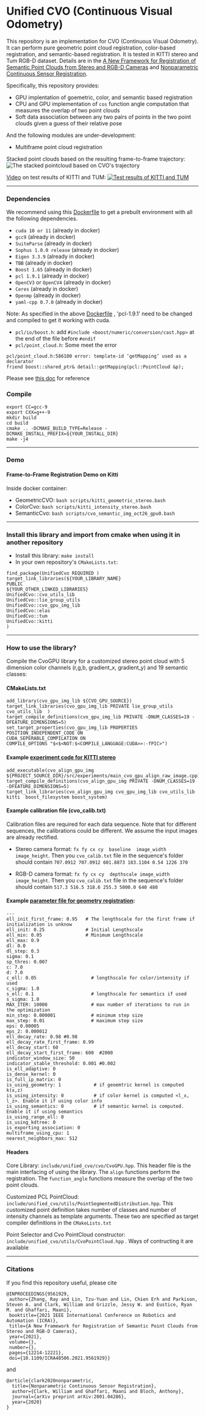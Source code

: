 # Unified CVO (Continuous Visual Odometry)

This repository is an implementation for CVO (Continuous Visual Odometry).  It can perform pure geometric point cloud registration, color-based registration, and semantic-based registration. It is tested in KITTI stereo and Tum RGB-D dataset. Details are in the [A New Framework for Registration of Semantic Point Clouds from Stereo and RGB-D Cameras](https://arxiv.org/abs/2012.03683) and [Nonparametric Continuous Sensor Registration](https://arxiv.org/abs/2001.04286). 

Specifically, this repository provides:
* GPU implentation of goemetric, color, and semantic based registration
* CPU and GPU implementation of `cos` function angle computation that measures the overlap of two point clouds
* Soft data association between any two pairs of points in the two point clouds given a guess of their relative pose

And the following modules are under-development:
* Multiframe point cloud registration

Stacked point clouds based on the resulting frame-to-frame trajectory:
![The stacked pointcloud based on CVO's trajectory](https://github.com/UMich-CURLY/unified_cvo/raw/multiframe/results/stacked_pointcloud.png "Stacked Point Cloud after registration")

[Video](https://drive.google.com/file/d/1GA-2eS9ZE28c4t0BafaiTUJT93WHbFvt/view?usp=sharing) on test results of KITTI and TUM:
[![Test results of KITTI and TUM](https://github.com/UMich-CURLY/unified_cvo/raw/multiframe/results/TUM_featureless.png)](https://drive.google.com/file/d/1GA-2eS9ZE28c4t0BafaiTUJT93WHbFvt/view?usp=sharing)

---

### Dependencies
We recommend using this [Dockerfile](https://github.com/UMich-CURLY/docker_images/tree/master/cvo_gpu) to get a prebuilt environment with all the following dependencies. 

*  `cuda 10 or 11`  (already in docker)
*  `gcc9` (already in docker)
*  `SuiteParse` (already in docker)
* `Sophus 1.0.0 release` (already in docker)
* `Eigen 3.3.9` (already in docker)
* `TBB` (already in docker)
* `Boost 1.65` (already in docker)
* `pcl 1.9.1` (already in docker)
* `OpenCV3` or `OpenCV4` (already in docker)
* `Ceres` (already in docker)
* `Openmp` (already in docker)
* `yaml-cpp 0.7.0` (already in docker)

Note: As specified in the above [Dockerfile](https://github.com/UMich-CURLY/docker_images/tree/master/cvo_gpu) , 'pcl-1.9.1' need to be changed and compiled to get it working with cuda. 
* `pcl/io/boost.h`: add `#include <boost/numeric/conversion/cast.hpp>` at the end of the file before `#endif`
* `pcl/point_cloud.h`: Some meet the error 
```
pcl/point_cloud.h:586100 error: template-id ‘getMapping’ used as a declarator
friend boost::shared_ptr& detail::getMapping(pcl::PointCloud &p);
```
Please see [this doc](https://github.com/autowarefoundation/autoware/issues/2094) for reference

### Compile
```
export CC=gcc-9
export CXX=g++-9
mkdir build
cd build
cmake .. -DCMAKE_BUILD_TYPE=Release -DCMAKE_INSTALL_PREFIX=${YOUR_INSTALL_DIR} 
make -j4
```

---

### Demo
#### Frame-to-Frame Registration Demo on Kitti
Inside docker container: 
* GeometricCVO: `bash scripts/kitti_geometric_stereo.bash`
* ColorCvo:     `bash scripts/kitti_intensity_stereo.bash`
* SemanticCvo:  `bash scripts/cvo_semantic_img_oct26_gpu0.bash`


---

### Install this library and import from cmake when using it in another repository
* Install this library: `make install`
* In your own repository's `CMakeLists.txt`:
 ```
 find_package(UnifiedCvo REQUIRED ) 
 target_link_libraries(${YOUR_LIBRARY_NAME}                                                                                                                                                                              
 PUBLIC                                                                                                                                     ${YOUR_OTHER_LINKED_LIBRARIES}                                                                                             
 UnifiedCvo::cvo_utils_lib
 UnifiedCvo::lie_group_utils
 UnifiedCvo::cvo_gpu_img_lib 
 UnifiedCvo::elas
 UnifiedCvo::tum
 UnifiedCvo::kitti
 ) 
 ```

---

### How to use the library?

Compile the CvoGPU library for a customized stereo point cloud with 5 dimension color channels (r,g,b, gradient_x, gradient_y) and 19 semantic classes:

#### CMakeLists.txt

```
add_library(cvo_gpu_img_lib ${CVO_GPU_SOURCE})                                                               
target_link_libraries(cvo_gpu_img_lib PRIVATE lie_group_utils cvo_utils_lib  )                               
target_compile_definitions(cvo_gpu_img_lib PRIVATE -DNUM_CLASSES=19 -DFEATURE_DIMENSIONS=5)                  
set_target_properties(cvo_gpu_img_lib PROPERTIES                                                               
POSITION_INDEPENDENT_CODE ON                                                                                 
CUDA_SEPERABLE_COMPILATION ON                                                                                 
COMPILE_OPTIONS "$<$<NOT:$<COMPILE_LANGUAGE:CUDA>>:-fPIC>") 
```

#### Example [experiment code for KITTI stereo](https://github.com/UMich-CURLY/unified_cvo/blob/release/src/experiments/main_cvo_gpu_align_raw_image.cpp) 

```
add_executable(cvo_align_gpu_img ${PROJECT_SOURCE_DIR}/src/experiments/main_cvo_gpu_align_raw_image.cpp)     
target_compile_definitions(cvo_align_gpu_img PRIVATE -DNUM_CLASSES=19 -DFEATURE_DIMENSIONS=5)                 
target_link_libraries(cvo_align_gpu_img cvo_gpu_img_lib cvo_utils_lib kitti  boost_filesystem boost_system) 
```

#### Example calibration file (cvo_calib.txt)     
Calibration files are required for each data sequence. Note that for different sequences, the calibrations could be different. We assume the input images are already rectified. 

* Stereo camera format: `fx fy cx cy  baseline  image_width image_height`. Then you `cvo_calib.txt` file in the sequence's folder should contain  `707.0912 707.0912 601.8873 183.1104 0.54 1226 370`
  
* RGB-D camera format:  `fx fy cx cy  depthscale image_width image_height`. Then you `cvo_calib.txt` file in the sequence's folder should contain `517.3 516.5 318.6 255.3 5000.0 640 480`



#### Example [parameter file for geometry registration](https://github.com/UMich-CURLY/unified_cvo/blob/release/cvo_params/cvo_geometric_params_img_gpu0.yaml): 

```%YAML:1.0                                                                                                                                
---                                                                                                                                   
ell_init_first_frame: 0.95   # The lengthscale for the first frame if initialization is unknow                                                                                                                     
ell_init: 0.25               # Initial Lengthscale                                                                                                                        
ell_min: 0.05                # Minimum Lengthscale                                                                                                                            
ell_max: 0.9                                                                                                                              
dl: 0.0                                                                                                                                 
dl_step: 0.3                                                                                                                              
sigma: 0.1                                                                                                                               
sp_thres: 0.007                                                                                                                             
c: 7.0                                                                                                                                 
d: 7.0                                                                                                                                 
c_ell: 0.05                    # lengthscale for color/intensity if used                                                                                                                          
c_sigma: 1.0                                                                                                                                
s_ell: 0.1                     # lengthscale for semantics if used                                                                                                                            
s_sigma: 1.0                                                                                                                            
MAX_ITER: 10000                # max number of iterations to run in the optimization                                                                                                                          
min_step: 0.000001             # minimum step size                                                                                                                         
max_step: 0.01                 # maximum step size                                                                                                                            
eps: 0.00005                                                                                                                              
eps_2: 0.000012                                                                                                                             
ell_decay_rate: 0.98 #0.98                                                                                                                       
ell_decay_rate_first_frame: 0.99                                                                                                                    
ell_decay_start: 60                                                                                                                           
ell_decay_start_first_frame: 600  #2000                                                                                                                 
indicator_window_size: 50                                                                                                                        
indicator_stable_threshold: 0.001 #0.002                                                                                                                
is_ell_adaptive: 0                                                                                                                           
is_dense_kernel: 0                                                                                                                           
is_full_ip_matrix: 0                                                                                                                          
is_using_geometry: 1            # if geoemtric kernel is computed k(x,z)                                                                                                                       
is_using_intensity: 0           # if color kernel is computed <l_x, l_z>. Enable it if using color info                                                                                                              
is_using_semantics: 0           # if semantic kernel is computed. Enable it if using semantics                                                                                                                        
is_using_range_ell: 0
is_using_kdtree: 0
is_exporting_association: 0
multiframe_using_cpu: 1
nearest_neighbors_max: 512

```


#### Headers 

Core Library: `include/unified_cvo/cvo/CvoGPU.hpp`. This header file is the main interfacing of using the library. The `align` functions perform the registration. The `function_angle` functions measure the overlap of the two point clouds. 

Customized PCL PointCloud: `include/unified_cvo/utils/PointSegmentedDistribution.hpp`.  This customized point definition takes number of classes and number of intensity channels as template arguments. These two are specified as target compiler definitions in the `CMakeLists.txt`

Point Selector and Cvo PointCloud constructor: `include/unified_cvo/utils/CvoPointCloud.hpp` . Ways of contructing it are available 


---
 
 ### Citations
 If you find this repository useful, please cite 
 ```
 @INPROCEEDINGS{9561929,
  author={Zhang, Ray and Lin, Tzu-Yuan and Lin, Chien Erh and Parkison, Steven A. and Clark, William and Grizzle, Jessy W. and Eustice, Ryan M. and Ghaffari, Maani},
  booktitle={2021 IEEE International Conference on Robotics and Automation (ICRA)}, 
  title={A New Framework for Registration of Semantic Point Clouds from Stereo and RGB-D Cameras}, 
  year={2021},
  volume={},
  number={},
  pages={12214-12221},
  doi={10.1109/ICRA48506.2021.9561929}}

 ```
 and 
 
```
@article{clark2020nonparametric,
  title={Nonparametric Continuous Sensor Registration},
  author={Clark, William and Ghaffari, Maani and Bloch, Anthony},
  journal={arXiv preprint arXiv:2001.04286},
  year={2020}
}
```
